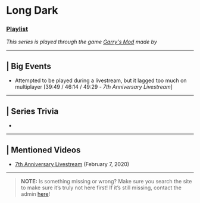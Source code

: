 # Long Dark
### [Playlist]()
*This series is played through the game [Garry's Mod]() made by []()*

----

## | Big Events
- Attempted to be played during a livestream, but it lagged too much on multiplayer \[39:49 / 46:14 / 49:29 - *7th Anniversary Livestream*]

----

## | Series Trivia
- 

----
 
## | Mentioned Videos
- [7th Anniversary Livestream](https://youtu.be/GBFpW-t83Zs) \(February 7, 2020)
 
----
 
> **NOTE:** Is something missing or wrong? Make sure you search the site to make sure it’s truly not here first! If it’s still missing, contact the admin [here](../chapter_2.md)!